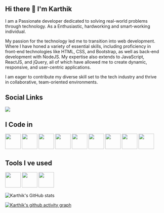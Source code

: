 ## Hi there 👋 I'm Karthik

I am a Passionate developer dedicated to solving real-world problems through technology. As a Enthusiastic, hardworking and smart-working individual.

My passion for the technology led me to transition into web development. Where I have honed a variety of essential skills, including proficiency in front-end technologies like HTML, CSS, and Bootstrap, as well as back-end development with NodeJS. My expertise also extends to JavaScript, ReactJS, and jQuery, all of which have allowed me to create dynamic, responsive, and user-centric applications.

I am eager to contribute my diverse skill set to the tech industry and thrive in collaborative, team-oriented environments.

## Social Links
[<img src="https://img.shields.io/badge/LinkedIn-0077B5?style=for-the-badge&logo=linkedin&logoColor=white" />](https://linkedin.com/in/karthik2k/) 

## I Code in 
<img src="https://img.icons8.com/?size=100&id=20909&format=png&color=000000" width="50" height="50" />  <img src="https://img.icons8.com/?size=100&id=21278&format=png&color=000000" width="50" height="50" />  <img src="https://img.icons8.com/?size=100&id=108784&format=png&color=000000" width="50" height="50" /> 
 <img src="https://img.icons8.com/?size=100&id=PndQWK6M1Hjo&format=png&color=000000" width="50" height="50" /> <img src="https://img.icons8.com/?size=100&id=54087&format=png&color=000000" width="50" height="50" />  <img src="https://img.icons8.com/?size=100&id=XH6rVkDQCZ9U&format=png&color=000000" width="50" height="50" />  <img height="50" width="50" src="https://img.icons8.com/color/48/000000/google-firebase-console.png"/>  <img height="50" width="50" src="https://img.icons8.com/color/48/000000/react-native.png"/>  <img height="50" width="50" src="https://img.icons8.com/?size=100&id=jD-fJzVguBmw&format=png&color=000000"/>

 ## Tools I ve used
 <img height="50" width="50" src="https://img.icons8.com/color/48/000000/visual-studio-code-2019.png"/> <img height="50" width="50" src="https://img.icons8.com/?size=100&id=20906&format=png&color=000000"/> <img height="50" width="50" src="https://img.icons8.com/?size=100&id=12599&format=png&color=000000"/>

![Karthik's GitHub stats](https://github-readme-stats.vercel.app/api?username=Karthikr32&theme=dark&show_icons=true&&hide=issues,contribs)

[![Karthik's github activity graph](https://github-readme-activity-graph.vercel.app/graph?username=Karthikr32&bg_color=000000&color=ffffff&line=51f565&point=ffffff&area=true&hide_border=true)](https://github.com/ashutosh00710/github-readme-activity-graph)


